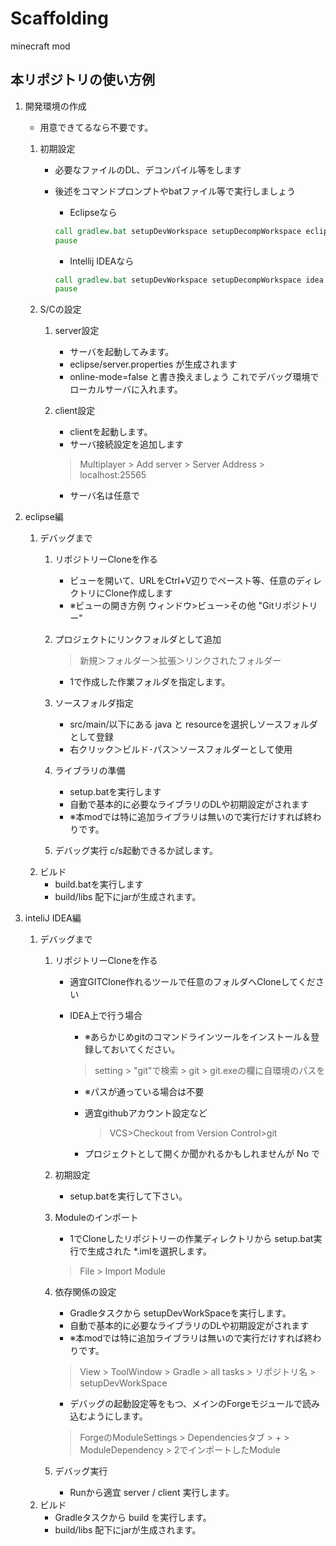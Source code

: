 Scaffolding
===========

minecraft mod

本リポジトリの使い方例
---------
1. 開発環境の作成
    * 用意できてるなら不要です。
    1. 初期設定
        * 必要なファイルのDL、デコンパイル等をします
        * 後述をコマンドプロンプトやbatファイル等で実行しましょう
            * Eclipseなら

            ~~~bat:setup.bat
            call gradlew.bat setupDevWorkspace setupDecompWorkspace eclipse
            pause
            ~~~

            * Intellij IDEAなら

            ~~~bat:setup.bat
            call gradlew.bat setupDevWorkspace setupDecompWorkspace idea
            pause
            ~~~

    2. S/Cの設定
        1. server設定
            * サーバを起動してみます。
            * eclipse/server.properties が生成されます
            * online-mode=false と書き換えましょう  これでデバッグ環境でローカルサーバに入れます。
        2. client設定
            * clientを起動します。
            * サーバ接続設定を追加します

            > Multiplayer > Add server > Server Address > localhost:25565

            * サーバ名は任意で

2. eclipse編
    1. デバッグまで
        1. リポジトリーCloneを作る
            * ビューを開いて、URLをCtrl+V辺りでペースト等、任意のディレクトリにClone作成します
            * ※ビューの開き方例 ウィンドウ>ビュー>その他 "Gitリポジトリー"
        2. プロジェクトにリンクフォルダとして追加

            > 新規＞フォルダー＞拡張＞リンクされたフォルダー

            * 1で作成した作業フォルダを指定します。

        3. ソースフォルダ指定
            * src/main/以下にある java と resourceを選択しソースフォルダとして登録
            * 右クリック＞ビルド･パス＞ソースフォルダーとして使用
        4. ライブラリの準備
            * setup.batを実行します
            * 自動で基本的に必要なライブラリのDLや初期設定がされます
            * ※本modでは特に追加ライブラリは無いので実行だけすれば終わりです。
        5. デバッグ実行
            c/s起動できるか試します。
    2. ビルド
        * build.batを実行します
        * build/libs 配下にjarが生成されます。

3. inteliJ IDEA編
    1. デバッグまで
        1. リポジトリーCloneを作る
            * 適宜GITClone作れるツールで任意のフォルダへCloneしてください
            * IDEA上で行う場合
                * ※あらかじめgitのコマンドラインツールをインストール＆登録しておいてください。

                > setting > "git"で検索 > git > git.exeの欄に自環境のパスを

                * ※パスが通っている場合は不要
                * 適宜githubアカウント設定など

                    > VCS>Checkout from Version Control>git

                * プロジェクトとして開くか聞かれるかもしれませんが No で
        2. 初期設定
            * setup.batを実行して下さい。

        3. Moduleのインポート
            * 1でCloneしたリポジトリーの作業ディレクトリから setup.bat実行で生成された *.imlを選択します。

            > File > Import Module

        4. 依存関係の設定
            * Gradleタスクから setupDevWorkSpaceを実行します。
            * 自動で基本的に必要なライブラリのDLや初期設定がされます
            * ※本modでは特に追加ライブラリは無いので実行だけすれば終わりです。

            > View > ToolWindow > Gradle > all tasks > リポジトリ名 > setupDevWorkSpace

            * デバッグの起動設定等をもつ、メインのForgeモジュールで読み込むようにします。

            > ForgeのModuleSettings > Dependenciesタブ > + > ModuleDependency > 2でインポートしたModule

        5. デバッグ実行
            * Runから適宜 server / client 実行します。
    2. ビルド
        * Gradleタスクから build を実行します。
        * build/libs 配下にjarが生成されます。